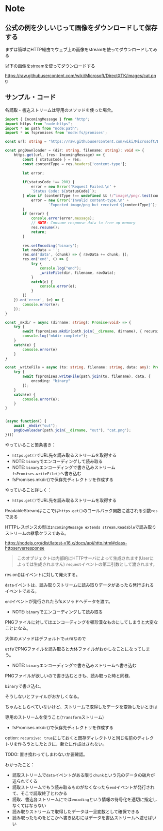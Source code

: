 # Note


## 公式の例を少しいじって画像をダウンロードして保存する

まずは簡単にHTTP経由でウェブ上の画像をstreamを使ってダウンロードしてみる

以下の画像をstreamを使ってダウンロードする

https://raw.githubusercontent.com/wiki/Microsoft/DirectXTK/images/cat.png


## サンプル・コード


各読取・書込ストリームは専用のメソッドを使った場合。

```TypeScript
import { IncomingMessage } from "http";
import https from "node:https";
import * as path from "node:path";
import * as fspromises from 'node:fs/promises';

const url: string = "https://raw.githubusercontent.com/wiki/Microsoft/DirectXTK/images/cat.png";

const pngDownloader = (dir: string, filename: string): void => {
    https.get(url, (res: IncomingMessage) => {
        const { statusCode } = res;
        const contentType = res.headers['content-type'];
    
        let error;
    
        if(statusCode !== 200) {
            error = new Error('Request Failed.\n' +
            `Status Code: ${statusCode}`);
        } else if (contentType !== undefined && !/^image\/png/.test(contentType)) {
            error = new Error('Invalid content-type.\n' +
                    `Expected image/png but received ${contentType}`);
        }
        if (error) {
            console.error(error.message);
            // NOTE: Consume response data to free up memory
            res.resume();
            return;
        }
    
        res.setEncoding('binary');
        let rawData = '';
        res.on('data', (chunk) => { rawData += chunk; });
        res.on('end', () => {
            try {
                console.log("end");
                _writeFile(dir, filename, rawData);
            }
            catch(e) {
                console.error(e);
            }
        })
    }).on('error', (e) => {
        console.error(e);
    });
}

const _mkdir = async (dirname: string): Promise<void> => {
    try {
        await fspromises.mkdir(path.join(__dirname, dirname), { recursive: true });
        console.log("mkdir complete");
    }
    catch(e) {
        console.error(e)
    }
}

const _writeFile = async (to: string, filename: string, data: any): Promise<void> => {
    try {
        await fspromises.writeFile(path.join(to, filename), data, {
            encoding: "binary"
        });
    }
    catch(e) {
        console.error(e);
    }
}


(async function() {
    await _mkdir("out");
    pngDownloader(path.join(__dirname, "out"), "cat.png");
})()
```

やっていること箇条書き：


- `https.get()`でURL先を読み取るストリームを取得する
- NOTE: `binary`でエンコーディングして読み取る
- NOTE: `binary`エンコーディングで書き込みストリーム`fsPromises.writeFile()`へ書き込む
- fsPromises.mkdir()で保存先ディレクトリを作成する



やっていること詳しく：

- `https.get()`でURL先を読み取るストリームを取得する

ReadableStreamはここでは`https.get()`のコールバック関数に渡される引数`res`である

HTTPレスポンスの型は`IncomingMessage extends stream.Readable`で読み取りストリームの継承クラスである。

https://nodejs.org/dist/latest-v16.x/docs/api/http.html#class-httpserverresponse

> このオブジェクトは内部的にHTTPサーバによって生成されます(Userによっては生成されません)
> `request`イベントの第二引数として渡されます。

res.on()はイベントに対して発火する。

`data`イベントは、読み取りストリームに読み取りデータがあったら発行されるイベントである。

`end`イベントが発行されたらfsメソッドへデータを渡す。


- NOTE: `binary`でエンコーディングして読み取る

PNGファイルに対してはエンコーディングを頓珍漢なものにしてしまうと大変なことになる。

大体のメソッドはデフォルトで`utf8`なので

`utf8`でPNGファイルを読み取ると大体ファイルがおかしなことになってしまう。

- NOTE: `binary`エンコーディングで書き込みストリームへ書き込む

PNGファイルが欲しいので書き込むときも、読み取った時と同様、

`binary`で書き込む。

そうしないとファイルがおかしくなる。

ちゃんとしらべていないけど、ストリームで取得したデータを変換したいときは

専用のストリームを使うこと(`Transform`ストリーム)

- fsPromises.mkdir()で保存先ディレクトリを作成する

option: `recursive: true`にしておくと既存ディレクトリと同じ名前のディレクトリを作ろうとしたときに、新たに作成はされない。

TODO: 置き換わってしまわないか要確認。




わかったこと：

- 読取ストリームで`data`イベントがある限り`chunk`という元のデータの破片が送られてくる
- 読取ストリームでもう読み取るものがなくなったら`end`イベントが発行されて、そこで読取終了とわかる
- 読取、書込各ストリームにでは`encoding`という情報の符号化を適切に指定しなくてはならない
- 読み取りストリームで取得したデータは一旦変数として確保できる
- 読み取ったものをどこかへ書き込むにはデータを書込ストリームへ渡せばいい
